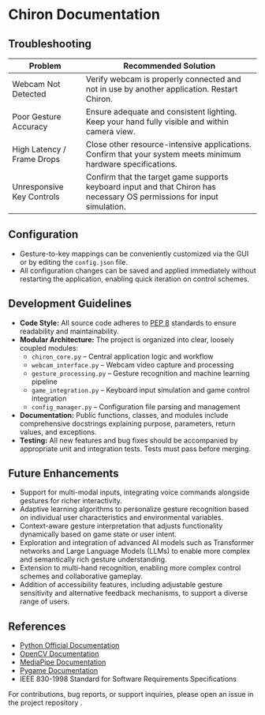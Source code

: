 # Chiron Documentation

## Troubleshooting

| Problem                 | Recommended Solution                                                                            |
|-------------------------|------------------------------------------------------------------------------------------------|
| Webcam Not Detected      | Verify webcam is properly connected and not in use by another application. Restart Chiron.     |
| Poor Gesture Accuracy    | Ensure adequate and consistent lighting. Keep your hand fully visible and within camera view.  |
| High Latency / Frame Drops | Close other resource-intensive applications. Confirm that your system meets minimum hardware specifications. |
| Unresponsive Key Controls | Confirm that the target game supports keyboard input and that Chiron has necessary OS permissions for input simulation. |



## Configuration

- Gesture-to-key mappings can be conveniently customized via the GUI or by editing the `config.json` file.
- All configuration changes can be saved and applied immediately without restarting the application, enabling quick iteration on control schemes.



## Development Guidelines

- **Code Style:** All source code adheres to [PEP 8](https://peps.python.org/pep-0008/) standards to ensure readability and maintainability.
- **Modular Architecture:** The project is organized into clear, loosely coupled modules:
  - `chiron_core.py` – Central application logic and workflow
  - `webcam_interface.py` – Webcam video capture and processing
  - `gesture_processing.py` – Gesture recognition and machine learning pipeline
  - `game_integration.py` – Keyboard input simulation and game control integration
  - `config_manager.py` – Configuration file parsing and management
- **Documentation:** Public functions, classes, and modules include comprehensive docstrings explaining purpose, parameters, return values, and exceptions.
- **Testing:** All new features and bug fixes should be accompanied by appropriate unit and integration tests. Tests must pass before merging.



## Future Enhancements

- Support for multi-modal inputs, integrating voice commands alongside gestures for richer interactivity.
- Adaptive learning algorithms to personalize gesture recognition based on individual user characteristics and environmental variables.
- Context-aware gesture interpretation that adjusts functionality dynamically based on game state or user intent.
- Exploration and integration of advanced AI models such as Transformer networks and Large Language Models (LLMs) to enable more complex and semantically rich gesture understanding.
- Extension to multi-hand recognition, enabling more complex control schemes and collaborative gameplay.
- Addition of accessibility features, including adjustable gesture sensitivity and alternative feedback mechanisms, to support a diverse range of users.



## References

- [Python Official Documentation](https://docs.python.org/)
- [OpenCV Documentation](https://docs.opencv.org/)
- [MediaPipe Documentation](https://google.github.io/mediapipe/)
- [Pygame Documentation](https://www.pygame.org/docs/)
- IEEE 830-1998 Standard for Software Requirements Specifications



For contributions, bug reports, or support inquiries, please open an issue in the project repository .

